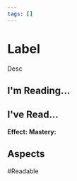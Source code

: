 ```yaml
---
tags: []
---
```

# Label
Desc
## I'm Reading...
## I've Read...
**Effect:**
**Mastery:**
## Aspects
#Readable